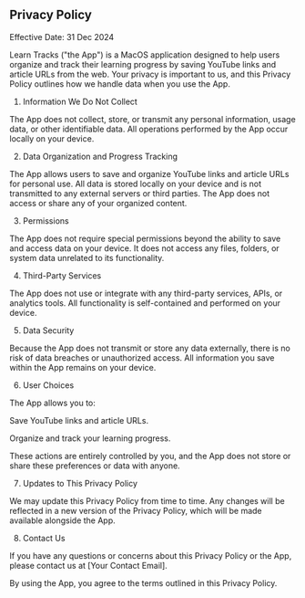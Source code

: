 ## Privacy Policy

Effective Date: 31 Dec 2024

Learn Tracks ("the App") is a MacOS application designed to help users organize and track their learning progress by saving YouTube links and article URLs from the web. Your privacy is important to us, and this Privacy Policy outlines how we handle data when you use the App.

1. Information We Do Not Collect

The App does not collect, store, or transmit any personal information, usage data, or other identifiable data. All operations performed by the App occur locally on your device.

2. Data Organization and Progress Tracking

The App allows users to save and organize YouTube links and article URLs for personal use. All data is stored locally on your device and is not transmitted to any external servers or third parties. The App does not access or share any of your organized content.

3. Permissions

The App does not require special permissions beyond the ability to save and access data on your device. It does not access any files, folders, or system data unrelated to its functionality.

4. Third-Party Services

The App does not use or integrate with any third-party services, APIs, or analytics tools. All functionality is self-contained and performed on your device.

5. Data Security

Because the App does not transmit or store any data externally, there is no risk of data breaches or unauthorized access. All information you save within the App remains on your device.

6. User Choices

The App allows you to:

Save YouTube links and article URLs.

Organize and track your learning progress.

These actions are entirely controlled by you, and the App does not store or share these preferences or data with anyone.

7. Updates to This Privacy Policy

We may update this Privacy Policy from time to time. Any changes will be reflected in a new version of the Privacy Policy, which will be made available alongside the App.

8. Contact Us

If you have any questions or concerns about this Privacy Policy or the App, please contact us at [Your Contact Email].

By using the App, you agree to the terms outlined in this Privacy Policy.
